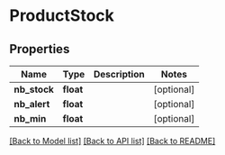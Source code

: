 # ProductStock

## Properties
Name | Type | Description | Notes
------------ | ------------- | ------------- | -------------
**nb_stock** | **float** |  | [optional] 
**nb_alert** | **float** |  | [optional] 
**nb_min** | **float** |  | [optional] 

[[Back to Model list]](../../README.md#documentation-for-models) [[Back to API list]](../../README.md#documentation-for-api-endpoints) [[Back to README]](../../README.md)

